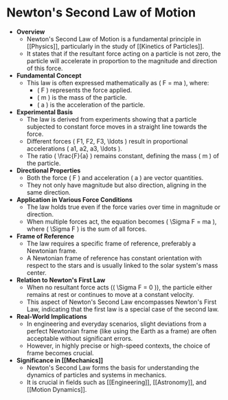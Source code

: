 # Newton's Second Law of Motion
- **Overview**
	- Newton's Second Law of Motion is a fundamental principle in [[Physics]], particularly in the study of [[Kinetics of Particles]].
	- It states that if the resultant force acting on a particle is not zero, the particle will accelerate in proportion to the magnitude and direction of this force.
- **Fundamental Concept**
	- This law is often expressed mathematically as \( F = ma \), where:
		- \( F \) represents the force applied.
		- \( m \) is the mass of the particle.
		- \( a \) is the acceleration of the particle.
- **Experimental Basis**
	- The law is derived from experiments showing that a particle subjected to constant force moves in a straight line towards the force.
	- Different forces \( F1, F2, F3, \ldots \) result in proportional accelerations \( a1, a2, a3, \ldots \).
	- The ratio \( \frac{F}{a} \) remains constant, defining the mass \( m \) of the particle.
- **Directional Properties**
	- Both the force \( F \) and acceleration \( a \) are vector quantities.
	- They not only have magnitude but also direction, aligning in the same direction.
- **Application in Various Force Conditions**
	- The law holds true even if the force varies over time in magnitude or direction.
	- When multiple forces act, the equation becomes \( \Sigma F = ma \), where \( \Sigma F \) is the sum of all forces.
- **Frame of Reference**
	- The law requires a specific frame of reference, preferably a Newtonian frame.
	- A Newtonian frame of reference has constant orientation with respect to the stars and is usually linked to the solar system's mass center.
- **Relation to Newton's First Law**
	- When no resultant force acts (\( \Sigma F = 0 \)), the particle either remains at rest or continues to move at a constant velocity.
	- This aspect of Newton's Second Law encompasses Newton's First Law, indicating that the first law is a special case of the second law.
- **Real-World Implications**
	- In engineering and everyday scenarios, slight deviations from a perfect Newtonian frame (like using the Earth as a frame) are often acceptable without significant errors.
	- However, in highly precise or high-speed contexts, the choice of frame becomes crucial.
- **Significance in [[Mechanics]]**
	- Newton's Second Law forms the basis for understanding the dynamics of particles and systems in mechanics.
	- It is crucial in fields such as [[Engineering]], [[Astronomy]], and [[Motion Dynamics]].